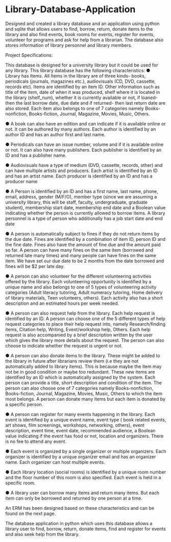 # Library-Database-Application
Designed and created a library database and an application using python and sqlite that allows users to find, borrow, return, donate items to the library and also find events, book rooms for events, register for events, volunteer for programs and ask for help from a librarian. The database also stores information of library personnel and library members.

Project Specifications:

This database is designed for a university library but it could be used for any library. This library database has the following characteristics:
●	Library has Items. All Items in the library are of three kinds- books, periodicals (journals, magazines etc.), audiovisuals (CD, DVD, cassette, records etc). Items are identified by an item ID. Other information such as title of the item, date of when it was produced, shelf where it is located in the library (shelf_num), whether it is currently available or not, if loaned- then the last borrow date, due date and if returned- then last return date are also stored. Each item also belongs to one of 7 categories namely Books-nonfiction, Books-fiction, Journal, Magazine, Movies, Music, Others.

●	A book can also have an edition and can indicate if it is available online or not. It can be authored by many authors. Each author is identified by an author ID and has an author first and last name. 

●	Periodicals can have an issue number, volume and if it is available online or not. It can also have many publishers. Each publisher is identified by an ID and has a publisher name. 

●	Audiovisuals have a type of medium (DVD, cassette, records, other) and can have multiple artists and producers. Each artist is identified by an ID and has an artist name. Each producer is identified by an ID and has a producer name

●	A Person is identified by an ID and has a first name, last name, phone, email, address, gender (M/F/O), member type (since we are assuming a university library, this will be staff, faculty, undergraduate, graduate student), membership start date, membership end date and a Boolean value indicating whether the person is currently allowed to borrow items. A library personnel is a type of person who additionally has a job start date and end date

●	A person is automatically subject to fines if they do not return items by the due date. Fines are identified by a combination of item ID, person ID and the fine date. Fines also have the amount of fine due and the amount paid so far. A person can have many fines on the same item (borrowed and returned late many times) and many people can have fines on the same item. We have set our due date to be 2 months from the date borrowed and fines will be $2 per late day.

●	A person can also volunteer for the different volunteering activities offered by the library. Each volunteering opportunity is identified by a unique name and also belongs to one of 5 types of volunteering activity categories (Adult literacy tutoring, Adult numeracy tutoring, Home delivery of library materials, Teen volunteers, others). Each activity also has a short description and an estimated hours per week needed.

●	A person can also request help from the library. Each help request is identified by an ID.  A person can choose one of the 5 different types of help request categories to place their help request into, namely Research/finding items, Citation help, Writing, Event/workshop help, Others. Each help request is also accompanied by a brief description written by the user which gives the library more details about the request. The person can also choose to indicate whether the request is urgent or not.

●	A person can also donate items to the library. These might be added to the library in future after librarians review them (i.e they are not automatically added to library items). This is because maybe the item may not be in good condition or maybe too redundant. These new items are identified by an ID which is automatically assigned by the system. Each person can provide a title, short description and condition of the item. The person can also choose one of 7 categories namely Books-nonfiction, Books-fiction, Journal, Magazine, Movies, Music, Others to which the item most belongs. A person can donate many items but each item is donated by a specific person.

●	A person can register for many events happening in the library. Each event is identified by a unique event name, event type ( book related events, art shows, film screenings, workshops, networking, others), event description, event time, event date, recommended audience, a Boolean value indicating if the event has food or not, location and organizers. There is no fee to attend any event. 

●	 Each event is organized by a single organizer or multiple organizers. Each organizer is identified by a unique organizer email and has an organizer name. Each organizer can host multiple events.

●	Each library location (social rooms) is identified by a unique room number and the floor number of this room is also specified. Each event is held in a specific room.

●	A library user can borrow many items and return many items. But each item can only be borrowed and returned by one person at a time. 

An ERM has been designed based on these characteristics and can be found on the next page. 

The database application in python which uses this database allows a library user to find, borrow, return, donate items, find and register for events and also seek help from the library. 

